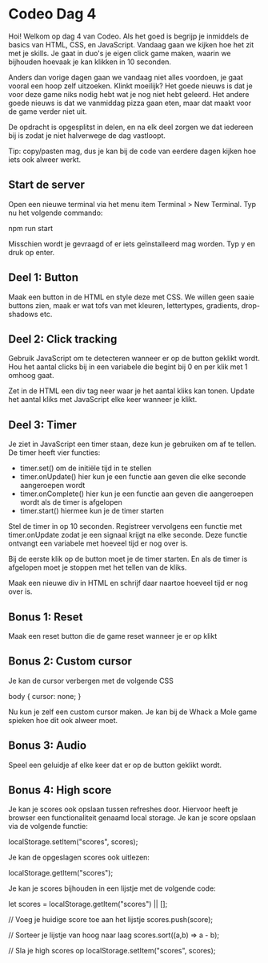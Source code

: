 # Codeo Dag 4

Hoi! Welkom op dag 4 van Codeo. Als het goed is begrijp je inmiddels de basics van
HTML, CSS, en JavaScript. Vandaag gaan we kijken hoe het zit met je skills. Je gaat
in duo's je eigen click game maken, waarin we bijhouden hoevaak je kan klikken in
10 seconden.

Anders dan vorige dagen gaan we vandaag niet alles voordoen, je gaat vooral een
hoop zelf uitzoeken. Klinkt moeilijk? Het goede nieuws is dat je voor deze game
niks nodig hebt wat je nog niet hebt geleerd. Het andere goede nieuws is dat we
vanmiddag pizza gaan eten, maar dat maakt voor de game verder niet uit.

De opdracht is opgesplitst in delen, en na elk deel zorgen we dat iedereen bij is
zodat je niet halverwege de dag vastloopt.

Tip: copy/pasten mag, dus je kan bij de code van eerdere dagen kijken hoe iets
ook alweer werkt.

## Start de server

Open een nieuwe terminal via het menu item Terminal > New Terminal. Typ nu het
volgende commando:

npm run start

Misschien wordt je gevraagd of er iets geïnstalleerd mag worden. Typ y en druk
op enter.

## Deel 1: Button

Maak een button in de HTML en style deze met CSS. We willen geen saaie buttons
zien, maak er wat tofs van met kleuren, lettertypes, gradients, drop-shadows etc.

## Deel 2: Click tracking

Gebruik JavaScript om te detecteren wanneer er op de button geklikt wordt. Hou
het aantal clicks bij in een variabele die begint bij 0 en per klik met 1 omhoog
gaat.

Zet in de HTML een div tag neer waar je het aantal kliks kan tonen. Update het aantal
kliks met JavaScript elke keer wanneer je klikt.

## Deel 3: Timer

Je ziet in JavaScript een timer staan, deze kun je gebruiken om af te tellen. De
timer heeft vier functies:

* timer.set() om de initiële tijd in te stellen
* timer.onUpdate() hier kun je een functie aan geven die elke seconde aangeroepen wordt
* timer.onComplete() hier kun je een functie aan geven die aangeroepen wordt als de timer is afgelopen
* timer.start() hiermee kun je de timer starten

Stel de timer in op 10 seconden. Registreer vervolgens een functie met timer.onUpdate zodat je een
signaal krijgt na elke seconde. Deze functie ontvangt een variabele met hoeveel tijd er nog over is.

Bij de eerste klik op de button moet je de timer starten. En als de timer is afgelopen moet je stoppen
met het tellen van de kliks.

Maak een nieuwe div in HTML en schrijf daar naartoe hoeveel tijd er nog over is.

## Bonus 1: Reset

Maak een reset button die de game reset wanneer je er op klikt

## Bonus 2: Custom cursor

Je kan de cursor verbergen met de volgende CSS

body {
  cursor: none;
}

Nu kun je zelf een custom cursor maken. Je kan bij de Whack a Mole game spieken hoe dit ook alweer moet.

## Bonus 3: Audio

Speel een geluidje af elke keer dat er op de button geklikt wordt.

## Bonus 4: High score

Je kan je scores ook opslaan tussen refreshes door. Hiervoor heeft je browser een functionaliteit genaamd
local storage. Je kan je score opslaan via de volgende functie:

localStorage.setItem("scores", scores);

Je kan de opgeslagen scores ook uitlezen:

localStorage.getItem("scores");

Je kan je scores bijhouden in een lijstje met de volgende code:

let scores = localStorage.getItem("scores") || [];

// Voeg je huidige score toe aan het lijstje
scores.push(score);

// Sorteer je lijstje van hoog naar laag
scores.sort((a,b) => a - b);

// Sla je high scores op
localStorage.setItem("scores", scores);
